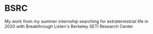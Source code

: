 # BSRC
My work from my summer internship searching for extraterrestrial life in 2020 with Breakthrough Listen's Berkeley SETI Research Center
